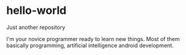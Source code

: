 # hello-world

Just another repository

I'm your novice programmer ready to learn new things. 
Most of them basically programming, artificial intelligence android development.
